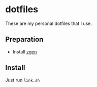 # dotfiles

These are my personal dotfiles that I use.

## Preparation
- Install [zgen](https://github.com/tarjoilija/zgen)

## Install

Just run `link.sh`
